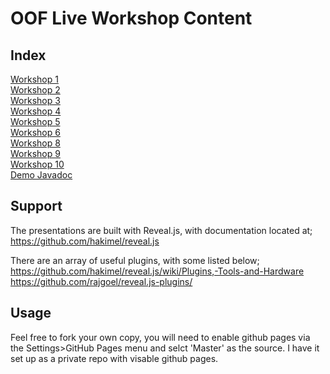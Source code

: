 # OOF Live Workshop Content

## Index
[Workshop 1](https://mefitzgerald.github.io/oof/ws_week1/#/)  
[Workshop 2](https://mefitzgerald.github.io/oof/ws_week2/#/)  
[Workshop 3](https://mefitzgerald.github.io/oof/ws_week3/#/)  
[Workshop 4](https://mefitzgerald.github.io/oof/ws_week4/#/)  
[Workshop 5](https://mefitzgerald.github.io/oof/ws_week5/#/)  
[Workshop 6](https://mefitzgerald.github.io/oof/ws_week6/#/)  
[Workshop 8](https://mefitzgerald.github.io/oof/ws_week8/#/)  
[Workshop 9](https://mefitzgerald.github.io/oof/ws_week9/#/)  
[Workshop 10](https://mefitzgerald.github.io/oof/ws_week10/#/)    
[Demo Javadoc](https://mefitzgerald.github.io/oof/javadocDemo/)

## Support   
The presentations are built with Reveal.js, with documentation located at;   
https://github.com/hakimel/reveal.js  

There are an array of useful plugins, with some listed below;   
https://github.com/hakimel/reveal.js/wiki/Plugins,-Tools-and-Hardware  
https://github.com/rajgoel/reveal.js-plugins/  

## Usage
Feel free to fork your own copy, you will need to enable github pages via the Settings>GitHub Pages 
menu and selct 'Master' as the source. I have it set up as a private repo with visable github pages.    
